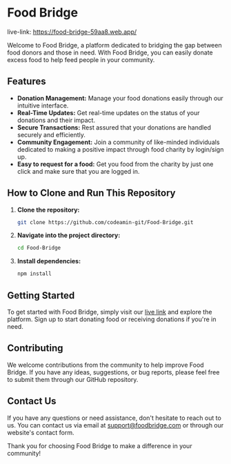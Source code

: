 # Food Bridge

live-link: https://food-bridge-59aa8.web.app/

Welcome to Food Bridge, a platform dedicated to bridging the gap between food donors and those in need. With Food Bridge, you can easily donate excess food to help feed people in your community.

## Features

- **Donation Management:** Manage your food donations easily through our intuitive interface.
- **Real-Time Updates:** Get real-time updates on the status of your donations and their impact.
- **Secure Transactions:** Rest assured that your donations are handled securely and efficiently.
- **Community Engagement:** Join a community of like-minded individuals dedicated to making a positive impact through food charity by login/sign up.
- **Easy to request for a food:** Get you food from the charity by just one click and make sure that you are logged in.

## How to Clone and Run This Repository

1. **Clone the repository:**

   ```bash
   git clone https://github.com/codeamin-git/Food-Bridge.git
   ```

2. **Navigate into the project directory:**

   ```bash
   cd Food-Bridge
   ```

3. **Install dependencies:**

   ```bash
   npm install

## Getting Started

To get started with Food Bridge, simply visit our [live link](https://food-bridge-59aa8.web.app/) and explore the platform. Sign up to start donating food or receiving donations if you're in need.

## Contributing

We welcome contributions from the community to help improve Food Bridge. If you have any ideas, suggestions, or bug reports, please feel free to submit them through our GitHub repository.

## Contact Us

If you have any questions or need assistance, don't hesitate to reach out to us. You can contact us via email at support@foodbridge.com or through our website's contact form.

Thank you for choosing Food Bridge to make a difference in your community!

